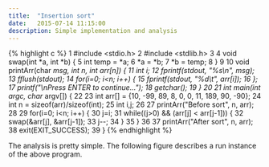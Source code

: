 ```yaml
---
title:  "Insertion sort"
date:   2015-07-14 11:15:00
description: Simple implementation and analysis
---
```


{% highlight c %}
  1 #include <stdio.h>
  2 #include <stdlib.h>
  3 
  4 void swap(int *a, int *b) {
  5         int temp = *a;
  6         *a = *b;
  7         *b = temp;
  8 }
  9 
 10 void printArr(char *msg, int n, int arr[n]) {
 11         int i;
 12         fprintf(stdout, "%s\n", msg);
 13         fflush(stdout);
 14         for(i=0; i<n; i++) {
 15                 fprintf(stdout, "%d\t", arr[i]);
 16         };
 17         printf("\nPress ENTER to continue...");
 18         getchar();
 19 }
 20 
 21 int main(int argc, char* argv[]) {
 22 
 23         int arr[] = {10, -99, 89, 8, 0, 0, 11, 189, 90, -90};
 24         int n = sizeof(arr)/sizeof(int);
 25         int i,j;
 26 
 27         printArr("Before sort", n, arr);
 28 
 29         for(i=0; i<n; i++) {
 30                 j=i;
 31                 while((j>0) && (arr[j] < arr[j-1])) {
 32                         swap(&arr[j], &arr[j-1]);
 33                         j--;
 34                 }
 35         }
 36 
 37         printArr("After sort", n, arr);
 38         exit(EXIT_SUCCESS);
 39 }
{% endhighlight %}

The analysis is pretty simple. The following figure describes a run instance of the above program.


[jekyll-gh]: https://github.com/mojombo/jekyll
[jekyll]:    http://jekyllrb.com
